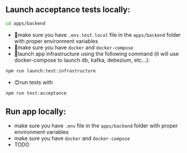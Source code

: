 ## Launch acceptance tests locally:
```bash
cd apps/backend
``` 
- 🧐make sure you have `.env.test.local` file in the `apps/backend` folder with proper environment variables
- 🚢make sure you have `docker` and `docker-compose`
- 🛫launch app infrastructure using the following command (it will use docker-compose to launch db, kafka, debezium, etc...):
```bash
npm run launch:test:infrastructure
``` 
- 😊run tests with 
```bash
npm run test:acceptance
``` 

## Run app locally:
- make sure you have `.env` file in the `apps/backend` folder with proper environment variables
- make sure you have `docker` and `docker-compose`
- TODO
